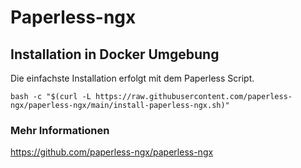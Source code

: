 # Paperless-ngx

## Installation in Docker Umgebung

Die einfachste Installation erfolgt mit dem Paperless Script.

```
bash -c "$(curl -L https://raw.githubusercontent.com/paperless-ngx/paperless-ngx/main/install-paperless-ngx.sh)"
```

### Mehr Informationen
https://github.com/paperless-ngx/paperless-ngx
